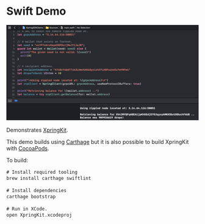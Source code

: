 # Swift Demo

<img src="swift-demo.png" alt="Screenshot of the Xpring SDK Demo"/>

Demonstrates [XpringKit](http://github.com/xpring-eng/xpringkit). 

This demo builds using [Carthage](https://github.com/Carthage/Carthage) but it is also possible to build XpringKit with [CocoaPods](https://cocoapods.org/).

To build:
```shell
# Install required tooling
brew install carthage swiftlint

# Install dependencies
carthage bootstrap

# Run in XCode.
open XpringKit.xcodeproj
```

